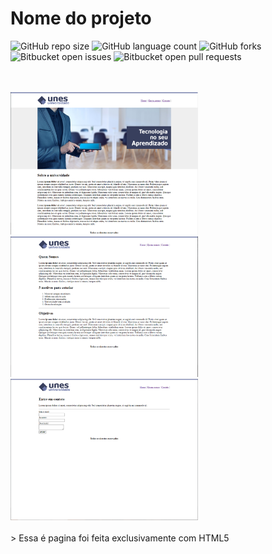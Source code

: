 # Nome do projeto

![GitHub repo size](https://img.shields.io/github/repo-size/NathaEmanuel17/README-template?style=for-the-badge)
![GitHub language count](https://img.shields.io/github/languages/count/NathaEmanuel17/README-template?style=for-the-badge)
![GitHub forks](https://img.shields.io/github/forks/NathaEmanuel17/README-template?style=for-the-badge)
![Bitbucket open issues](https://img.shields.io/bitbucket/issues/NathaEmanuel17/README-template?style=for-the-badge)
![Bitbucket open pull requests](https://img.shields.io/bitbucket/pr-raw/NathaEmanuel17/README-template?style=for-the-badge)
<br /><br /><br />
<div>
    <img src="./img_readme/unes_1.PNG" style="width:300px" alt="imagem página html5">
    <img src="./img_readme/unes_2.PNG" style="width:300px" alt="imagem página html5">
    <img src="./img_readme/unes_3.PNG" style="width:300px" alt="imagem página html5">
</div><br />
> Essa é pagina foi feita exclusivamente com HTML5





